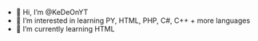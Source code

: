 - 👋 Hi, I’m @KeDeOnYT
- 👀 I’m interested in learning PY, HTML, PHP, C#, C++ + more languages
- 🌱 I’m currently learning HTML

<!---
KeDeOnYT/KeDeOnYT is a ✨ special ✨ repository because its `README.md` (this file) appears on your GitHub profile.
You can click the Preview link to take a look at your changes.
--->
